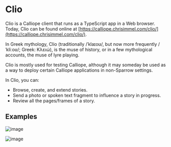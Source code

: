 # Clio
Clio is a Calliope client that runs as a TypeScript app in a Web browser. Today, Clio
can be found online at [https://calliope.chrisimmel.com/clio/](https://calliope.chrisimmel.com/clio/).

In Greek mythology, Clio (traditionally /ˈklaɪoʊ/, but now more frequently
/ˈkliːoʊ/; Greek: Κλειώ), is the muse of history, or in a few mythological accounts,
the muse of lyre playing.

Clio is mostly used for testing Calliope, although it may someday be used as a way
to deploy certain Calliope applications in non-Sparrow settings.

In Clio, you can:
* Browse, create, and extend stories.
* Send a photo or spoken text fragment to influence a story in progress.
* Review all the pages/frames of a story.

## Examples

![image](https://github.com/chrisimmel/calliope/assets/17924059/051135f3-d1a3-40ae-8899-576765fef375)

![image](https://github.com/chrisimmel/calliope/assets/17924059/76192787-5e31-4cc8-a983-e0396625e113)
